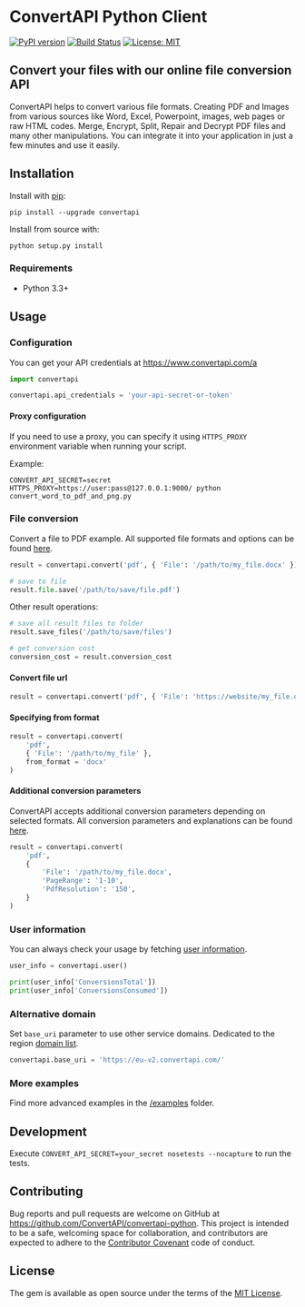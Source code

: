 # ConvertAPI Python Client

[![PyPI version](https://badge.fury.io/py/convertapi.svg)](https://badge.fury.io/py/convertapi)
[![Build Status](https://github.com/ConvertAPI/convertapi-python/actions/workflows/main.yml/badge.svg)](https://github.com/ConvertAPI/convertapi-python/actions)
[![License: MIT](https://img.shields.io/badge/License-MIT-blue.svg)](https://opensource.org/licenses/MIT)

## Convert your files with our online file conversion API

ConvertAPI helps to convert various file formats. Creating PDF and Images from various sources like Word, Excel, Powerpoint, images, web pages or raw HTML codes. Merge, Encrypt, Split, Repair and Decrypt PDF files and many other manipulations. You can integrate it into your application in just a few minutes and use it easily.

## Installation

Install with [pip](https://pypi.org/project/pip/):

    pip install --upgrade convertapi

Install from source with:

    python setup.py install

### Requirements

* Python 3.3+

## Usage

### Configuration

You can get your API credentials at https://www.convertapi.com/a

```python
import convertapi

convertapi.api_credentials = 'your-api-secret-or-token'
```

#### Proxy configuration

If you need to use a proxy, you can specify it using `HTTPS_PROXY` environment variable when running your script.

Example:

```
CONVERT_API_SECRET=secret HTTPS_PROXY=https://user:pass@127.0.0.1:9000/ python convert_word_to_pdf_and_png.py
```

### File conversion

Convert a file to PDF example. All supported file formats and options can be found
[here](https://www.convertapi.com/conversions).

```python
result = convertapi.convert('pdf', { 'File': '/path/to/my_file.docx' })

# save to file
result.file.save('/path/to/save/file.pdf')
```

Other result operations:

```python
# save all result files to folder
result.save_files('/path/to/save/files')

# get conversion cost
conversion_cost = result.conversion_cost
```

#### Convert file url

```python
result = convertapi.convert('pdf', { 'File': 'https://website/my_file.docx' })
```

#### Specifying from format

```python
result = convertapi.convert(
    'pdf',
    { 'File': '/path/to/my_file' },
    from_format = 'docx'
)
```

#### Additional conversion parameters

ConvertAPI accepts additional conversion parameters depending on selected formats. All conversion
parameters and explanations can be found [here](https://www.convertapi.com/conversions).

```python
result = convertapi.convert(
    'pdf',
    {
        'File': '/path/to/my_file.docx',
        'PageRange': '1-10',
        'PdfResolution': '150',
    }
)
```

### User information

You can always check your usage by fetching [user information](https://www.convertapi.com/doc/user).

```python
user_info = convertapi.user()

print(user_info['ConversionsTotal'])
print(user_info['ConversionsConsumed'])
```

### Alternative domain

Set `base_uri` parameter to use other service domains. Dedicated to the region [domain list](https://www.convertapi.com/doc/servers-location).

```python
convertapi.base_uri = 'https://eu-v2.convertapi.com/'
```

### More examples

Find more advanced examples in the [/examples](https://github.com/ConvertAPI/convertapi-python/tree/master/examples) folder.

## Development

Execute `CONVERT_API_SECRET=your_secret nosetests --nocapture` to run the tests.

## Contributing

Bug reports and pull requests are welcome on GitHub at https://github.com/ConvertAPI/convertapi-python. This project is intended to be a safe, welcoming space for collaboration, and contributors are expected to adhere to the [Contributor Covenant](http://contributor-covenant.org) code of conduct.

## License

The gem is available as open source under the terms of the [MIT License](https://opensource.org/licenses/MIT).
